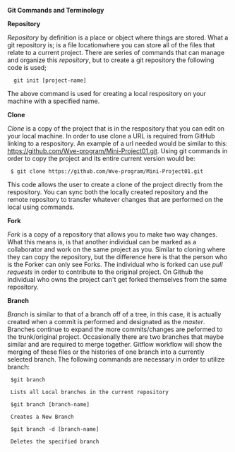  **Git Commands and Terminology** 

   **Repository**

   *Repository* by definition is a place or object where things are stored. What a git repository is; is a file locationwhere you can store all of the files that relate to a current project. There are series of commands that can manage and organize this *repository*, but to create a git repository the following code is used;

      git init [project-name] 

The above command is used for creating a local respository on your machine with a specified name. 

   **Clone**

   *Clone* is a copy of the project that is in the respository that you can edit on your local machine. In order to use clone a URL is required from GitHub linking to a respository. An example of a url needed would be similar to this: https://github.com/Wve-program/Mini-Project01.git. Using git commands in order to copy the project and its entire current version would be:

     $ git clone https://github.com/Wve-program/Mini-Project01.git 

This code allows the user to create a clone of the project directly from the respository. You can sync both the locally created repository and the remote repository to transfer whatever changes that are performed on the local using commands. 

   **Fork**

   *Fork* is a copy of a repository that allows you to make two way changes. What this means is, is that another individual can be marked as a collaborator and work on the same project as you. Similar to cloning where they can copy the repository, but the difference here is that the person who is the Forker can only see Forks. The individual who is forked can use *pull requests* in order to contribute to the original project. On Github the individual who owns the project can't get forked themselves from the same repository. 

   **Branch**

   *Branch* is similar to that of a branch off of a tree, in this case, it is actually created when a commit is performed and designated as the *master*. Branches continue to expand the more commits/changes are peformed to the trunk/original project. Occasionally there are two branches that maybe similar and are required to merge together. Gitflow workflow will show the merging of these files or the histories of one branch into a currently selected branch. The following commands are necessary in order to utilize branch: 
     
     $git branch
     
     Lists all Local branches in the current repository

     $git branch [branch-name]
     
     Creates a New Branch

     $git branch -d [branch-name] 

     Deletes the specified branch



